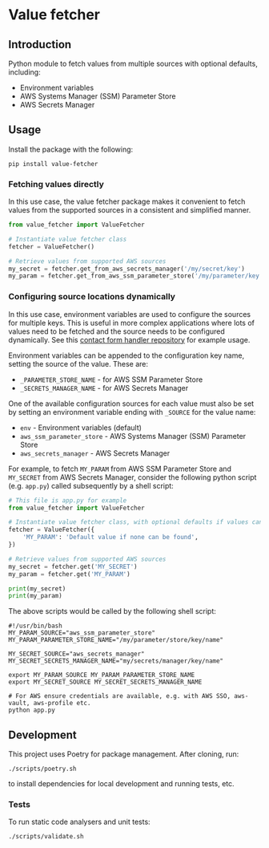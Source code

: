 # Value fetcher
## Introduction
Python module to fetch values from multiple sources with optional defaults, including:
- Environment variables
- AWS Systems Manager (SSM) Parameter Store
- AWS Secrets Manager

## Usage
Install the package with the following:

```shell
pip install value-fetcher
```

### Fetching values directly
In this use case, the value fetcher package makes it convenient to fetch values from the supported sources in a consistent and simplified manner.
```python
from value_fetcher import ValueFetcher

# Instantiate value fetcher class
fetcher = ValueFetcher()

# Retrieve values from supported AWS sources
my_secret = fetcher.get_from_aws_secrets_manager('/my/secret/key')
my_param = fetcher.get_from_aws_ssm_parameter_store('/my/parameter/key')
```

### Configuring source locations dynamically
In this use case, environment variables are used to configure the sources for multiple keys.
This is useful in more complex applications where lots of values need to be fetched and the source needs to be configured dynamically.
See this [contact form handler repository](https://github.com/voquis/aws-lambda-contact-form-handler) for example usage.

Environment variables can be appended to the configuration key name, setting the source of the value.
These are:
- `_PARAMETER_STORE_NAME` - for AWS SSM Parameter Store
- `_SECRETS_MANAGER_NAME` - for AWS Secrets Manager

One of the available configuration sources for each value must also be set by setting an environment variable ending with `_SOURCE` for the value name:
- `env` - Environment variables (default)
- `aws_ssm_parameter_store` - AWS Systems Manager (SSM) Parameter Store
- `aws_secrets_manager` - AWS Secrets Manager

For example, to fetch `MY_PARAM` from AWS SSM Parameter Store and `MY_SECRET` from AWS Secrets Manager, consider the following python script (e.g. `app.py`) called subsequently by a shell script:

```python
# This file is app.py for example
from value_fetcher import ValueFetcher

# Instantiate value fetcher class, with optional defaults if values cannot be found
fetcher = ValueFetcher({
    'MY_PARAM': 'Default value if none can be found',
})

# Retrieve values from supported AWS sources
my_secret = fetcher.get('MY_SECRET')
my_param = fetcher.get('MY_PARAM')

print(my_secret)
print(my_param)
```

The above scripts would be called by the following shell script:
```shell
#!/usr/bin/bash
MY_PARAM_SOURCE="aws_ssm_parameter_store"
MY_PARAM_PARAMETER_STORE_NAME="/my/parameter/store/key/name"

MY_SECRET_SOURCE="aws_secrets_manager"
MY_SECRET_SECRETS_MANAGER_NAME="my/secrets/manager/key/name"

export MY_PARAM_SOURCE MY_PARAM_PARAMETER_STORE_NAME
export MY_SECRET_SOURCE MY_SECRET_SECRETS_MANAGER_NAME

# For AWS ensure credentials are available, e.g. with AWS SSO, aws-vault, aws-profile etc.
python app.py
```

## Development
This project uses Poetry for package management.
After cloning, run:
```
./scripts/poetry.sh
```
to install dependencies for local development and running tests, etc.
### Tests

To run static code analysers and unit tests:
```
./scripts/validate.sh
```

